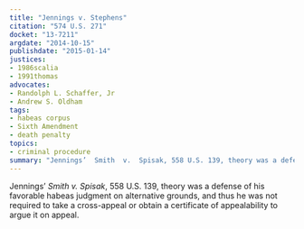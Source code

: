 ```yaml
---
title: "Jennings v. Stephens"
citation: "574 U.S. 271"
docket: "13-7211"
argdate: "2014-10-15"
publishdate: "2015-01-14"
justices:
- 1986scalia
- 1991thomas
advocates:
- Randolph L. Schaffer, Jr
- Andrew S. Oldham
tags:
- habeas corpus
- Sixth Amendment
- death penalty
topics:
- criminal procedure
summary: "Jennings’  Smith  v.  Spisak, 558 U.S. 139, theory was a defense of his favorable habeas judgment on alternative grounds, and thus he was not required to take a cross-appeal or obtain a certificate of appealability to argue it on appeal."
---
```

Jennings’  *Smith  v.  Spisak*, 558 U.S. 139, theory was a defense of his favorable habeas judgment on alternative grounds, and thus he was not required to take a cross-appeal or obtain a certificate of appealability to argue it on appeal.
